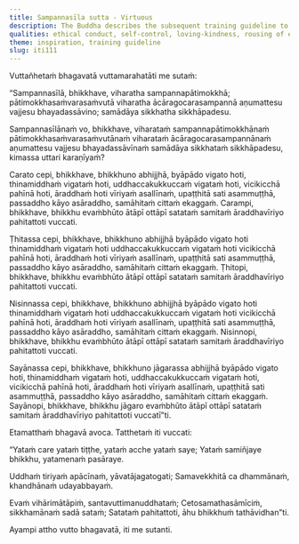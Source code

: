 ```yaml
---
title: Sampannasīla sutta - Virtuous
description: The Buddha describes the subsequent training guideline to virtuous conduct - to practice being free of the unwholesome states craving, ill will, dullness and drowsiness, restlessness and worry, and doubt while walking, standing, sitting, and lying down.
qualities: ethical conduct, self-control, loving-kindness, rousing of energy, mindfulness, collectedness, one-pointedness, tranquility, imperturbable, continuous effort, conscience, examination
theme: inspiration, training guideline
slug: iti111
---
```


Vuttañhetaṁ bhagavatā vuttamarahatāti me sutaṁ:

“Sampannasīlā, bhikkhave, viharatha sampannapātimokkhā; pātimokkhasaṁvarasaṁvutā viharatha ācāragocarasampannā aṇumattesu vajjesu bhayadassāvino; samādāya sikkhatha sikkhāpadesu.

Sampannasīlānaṁ vo, bhikkhave, viharataṁ sampannapātimokkhānaṁ pātimokkhasaṁvarasaṁvutānaṁ viharataṁ ācāragocarasampannānaṁ aṇumattesu vajjesu bhayadassāvīnaṁ samādāya sikkhataṁ sikkhāpadesu, kimassa uttari karaṇīyaṁ?

Carato cepi, bhikkhave, bhikkhuno abhijjhā, byāpādo vigato hoti, thinamiddhaṁ vigataṁ hoti, uddhaccakukkuccaṁ vigataṁ hoti, vicikicchā pahīnā hoti, āraddhaṁ hoti vīriyaṁ asallīnaṁ, upaṭṭhitā sati asammuṭṭhā, passaddho kāyo asāraddho, samāhitaṁ cittaṁ ekaggaṁ. Carampi, bhikkhave, bhikkhu evaṁbhūto ātāpī ottāpī satataṁ samitaṁ āraddhavīriyo pahitattoti vuccati.

Ṭhitassa cepi, bhikkhave, bhikkhuno abhijjhā byāpādo vigato hoti thinamiddhaṁ vigataṁ hoti uddhaccakukkuccaṁ vigataṁ hoti vicikicchā pahīnā hoti, āraddhaṁ hoti vīriyaṁ asallīnaṁ, upaṭṭhitā sati asammuṭṭhā, passaddho kāyo asāraddho, samāhitaṁ cittaṁ ekaggaṁ. Ṭhitopi, bhikkhave, bhikkhu evaṁbhūto ātāpī ottāpī satataṁ samitaṁ āraddhavīriyo pahitattoti vuccati.

Nisinnassa cepi, bhikkhave, bhikkhuno abhijjhā byāpādo vigato hoti thinamiddhaṁ vigataṁ hoti uddhaccakukkuccaṁ vigataṁ hoti vicikicchā pahīnā hoti, āraddhaṁ hoti vīriyaṁ asallīnaṁ, upaṭṭhitā sati asammuṭṭhā, passaddho kāyo asāraddho, samāhitaṁ cittaṁ ekaggaṁ. Nisinnopi, bhikkhave, bhikkhu evaṁbhūto ātāpī ottāpī satataṁ samitaṁ āraddhavīriyo pahitattoti vuccati.

Sayānassa cepi, bhikkhave, bhikkhuno jāgarassa abhijjhā byāpādo vigato hoti, thinamiddhaṁ vigataṁ hoti, uddhaccakukkuccaṁ vigataṁ hoti, vicikicchā pahīnā hoti, āraddhaṁ hoti vīriyaṁ asallīnaṁ, upaṭṭhitā sati asammuṭṭhā, passaddho kāyo asāraddho, samāhitaṁ cittaṁ ekaggaṁ. Sayānopi, bhikkhave, bhikkhu jāgaro evaṁbhūto ātāpī ottāpī satataṁ samitaṁ āraddhavīriyo pahitattoti vuccatī”ti.

Etamatthaṁ bhagavā avoca. Tatthetaṁ iti vuccati:

“Yataṁ care yataṁ tiṭṭhe,
yataṁ acche yataṁ saye;
Yataṁ samiñjaye bhikkhu,
yatamenaṁ pasāraye.

Uddhaṁ tiriyaṁ apācīnaṁ,
yāvatājagatogati;
Samavekkhitā ca dhammānaṁ,
khandhānaṁ udayabbayaṁ.

Evaṁ vihārimātāpiṁ,
santavuttimanuddhataṁ;
Cetosamathasāmīciṁ,
sikkhamānaṁ sadā sataṁ;
Satataṁ pahitattoti,
āhu bhikkhuṁ tathāvidhan”ti.

Ayampi attho vutto bhagavatā, iti me sutanti.
